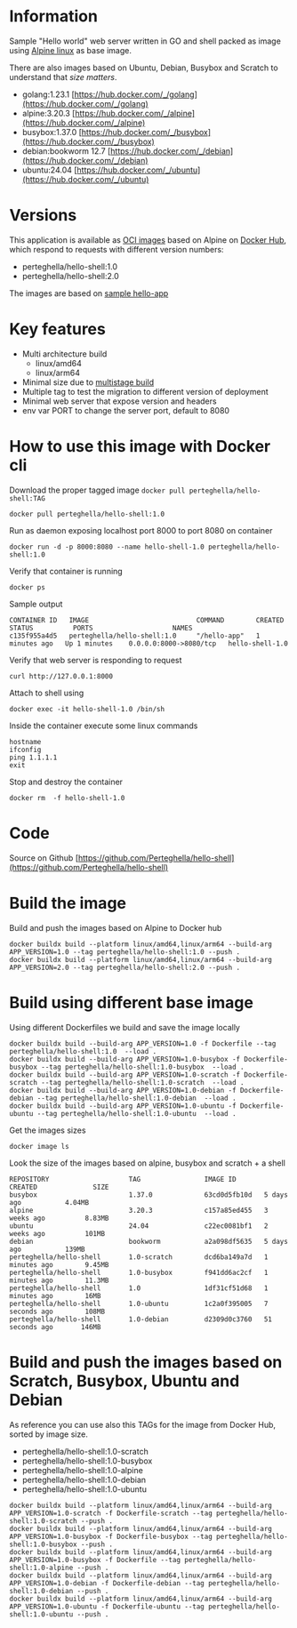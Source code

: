 # Information

Sample "Hello world" web server written in GO and shell packed as image using [Alpine linux](https://www.alpinelinux.org/) as base image.  

There are also images based on Ubuntu, Debian, Busybox and Scratch to understand that *size matters*.

- golang:1.23.1 [https://hub.docker.com/_/golang](https://hub.docker.com/_/golang)
- alpine:3.20.3 [https://hub.docker.com/_/alpine](https://hub.docker.com/_/alpine)
- busybox:1.37.0 [https://hub.docker.com/_/busybox](https://hub.docker.com/_/busybox)
- debian:bookworm 12.7 [https://hub.docker.com/_/debian](https://hub.docker.com/_/debian)
- ubuntu:24.04 [https://hub.docker.com/_/ubuntu](https://hub.docker.com/_/ubuntu)

# Versions

This application is available as [OCI images](https://opencontainers.org/) based on Alpine on [Docker Hub](https://hub.docker.com/r/perteghella/hello-shell), which respond to requests with different version numbers:

- perteghella/hello-shell:1.0 
- perteghella/hello-shell:2.0 

The images are based on [sample hello-app](https://github.com/GoogleCloudPlatform/kubernetes-engine-samples/tree/main/hello-app)


# Key features

- Multi architecture build
  - linux/amd64
  - linux/arm64
- Minimal size due to [multistage build](https://docs.docker.com/build/building/multi-stage/)
- Multiple tag to test the migration to different version of deployment
- Minimal web server that expose version and headers
- env var PORT to change the server port, default to 8080

# How to use this image with Docker cli

Download the proper tagged image `docker pull perteghella/hello-shell:TAG`

```shell
docker pull perteghella/hello-shell:1.0
```

Run as daemon exposing localhost port 8000 to port 8080 on container 

```shell
docker run -d -p 8000:8080 --name hello-shell-1.0 perteghella/hello-shell:1.0
```

Verify that container is running

```shell
docker ps
```

Sample output

```shell
CONTAINER ID   IMAGE                           COMMAND        CREATED         STATUS          PORTS                    NAMES
c135f955a4d5   perteghella/hello-shell:1.0     "/hello-app"   1 minutes ago   Up 1 minutes    0.0.0.0:8000->8080/tcp   hello-shell-1.0
```

Verify that web server is responding to request

```shell
curl http://127.0.0.1:8000
```

Attach to shell using 

```shell
docker exec -it hello-shell-1.0 /bin/sh
```

Inside the container execute some linux commands

```shell
hostname
ifconfig
ping 1.1.1.1
exit
```

Stop and destroy the container

```shell
docker rm  -f hello-shell-1.0
```


# Code

Source on Github [https://github.com/Perteghella/hello-shell](https://github.com/Perteghella/hello-shell)

# Build the image

Build and push the images based on Alpine to Docker hub

```shell
docker buildx build --platform linux/amd64,linux/arm64 --build-arg APP_VERSION=1.0 --tag perteghella/hello-shell:1.0 --push .
docker buildx build --platform linux/amd64,linux/arm64 --build-arg APP_VERSION=2.0 --tag perteghella/hello-shell:2.0 --push .
```

# Build using different base image

Using different Dockerfiles we build and save the image locally

```shell
docker buildx build --build-arg APP_VERSION=1.0 -f Dockerfile --tag perteghella/hello-shell:1.0  --load .
docker buildx build --build-arg APP_VERSION=1.0-busybox -f Dockerfile-busybox --tag perteghella/hello-shell:1.0-busybox  --load .
docker buildx build --build-arg APP_VERSION=1.0-scratch -f Dockerfile-scratch --tag perteghella/hello-shell:1.0-scratch  --load .
docker buildx build --build-arg APP_VERSION=1.0-debian -f Dockerfile-debian --tag perteghella/hello-shell:1.0-debian  --load .
docker buildx build --build-arg APP_VERSION=1.0-ubuntu -f Dockerfile-ubuntu --tag perteghella/hello-shell:1.0-ubuntu  --load .
```

Get the images sizes

```shell
docker image ls 
```

Look the size of the images based on alpine, busybox and scratch + a shell 


```shell
REPOSITORY                    TAG                IMAGE ID       CREATED              SIZE
busybox                       1.37.0             63cd0d5fb10d   5 days ago           4.04MB
alpine                        3.20.3             c157a85ed455   3 weeks ago          8.83MB
ubuntu                        24.04              c22ec0081bf1   2 weeks ago          101MB
debian                        bookworm           a2a098df5635   5 days ago           139MB
perteghella/hello-shell       1.0-scratch        dcd6ba149a7d   1 minutes ago        9.45MB
perteghella/hello-shell       1.0-busybox        f941dd6ac2cf   1 minutes ago        11.3MB
perteghella/hello-shell       1.0                1df31cf51d68   1 minutes ago        16MB
perteghella/hello-shell       1.0-ubuntu         1c2a0f395005   7 seconds ago        108MB
perteghella/hello-shell       1.0-debian         d2309d0c3760   51 seconds ago       146MB
```

#  Build and push the images based on Scratch, Busybox, Ubuntu and Debian

As reference you can use also this TAGs for the image from Docker Hub, sorted by image size.

- perteghella/hello-shell:1.0-scratch
- perteghella/hello-shell:1.0-busybox
- perteghella/hello-shell:1.0-alpine
- perteghella/hello-shell:1.0-debian
- perteghella/hello-shell:1.0-ubuntu


```shell
docker buildx build --platform linux/amd64,linux/arm64 --build-arg APP_VERSION=1.0-scratch -f Dockerfile-scratch --tag perteghella/hello-shell:1.0-scratch --push .
docker buildx build --platform linux/amd64,linux/arm64 --build-arg APP_VERSION=1.0-busybox -f Dockerfile-busybox --tag perteghella/hello-shell:1.0-busybox --push .
docker buildx build --platform linux/amd64,linux/arm64 --build-arg APP_VERSION=1.0-busybox -f Dockerfile --tag perteghella/hello-shell:1.0-alpine --push .
docker buildx build --platform linux/amd64,linux/arm64 --build-arg APP_VERSION=1.0-debian -f Dockerfile-debian --tag perteghella/hello-shell:1.0-debian --push .
docker buildx build --platform linux/amd64,linux/arm64 --build-arg APP_VERSION=1.0-ubuntu -f Dockerfile-ubuntu --tag perteghella/hello-shell:1.0-ubuntu --push .
```
